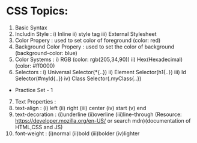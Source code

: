 # CSS Topics:
1) Basic Syntax
2) Includin Style : 
i) Inline
ii) style tag 
iii) External Stylesheet
3) Color Propery : used to set color of foreground (color: red)
4) Background Color Propery : used to set the color of background (background-color: blue)
5) Color Systems :
i) RGB (color: rgb(205,34,90))
ii) Hex(Hexadecimal) (color: #ff0000)
6) Selectors :
i) Universal Selector(*{..})
ii) Element Selector(h1{..})
iii) Id Selector(#myId{..})
iv) Class Selector(.myClass{..})

* Practice Set - 1

7) Text Properties :
1) text-align : (i) left (ii) right (iii) center (iv) start (v) end
2) text-decoration : (i)underline (ii)overline (iii)line-through
(Resource: https://developer.mozilla.org/en-US/ or search mdn)(documentation of HTML,CSS and JS)
3) font-weight : (i)normal (ii)bold (iii)bolder (iv)lighter

